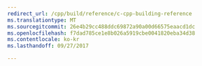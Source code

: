 ```yaml
---
redirect_url: /cpp/build/reference/c-cpp-building-reference
ms.translationtype: MT
ms.sourcegitcommit: 26e4b29cc488ddc69872a90a00d66575eaacd1dc
ms.openlocfilehash: f7dad785ce1e8b026a5919cbe0041820eba34d38
ms.contentlocale: ko-kr
ms.lasthandoff: 09/27/2017

---
```


